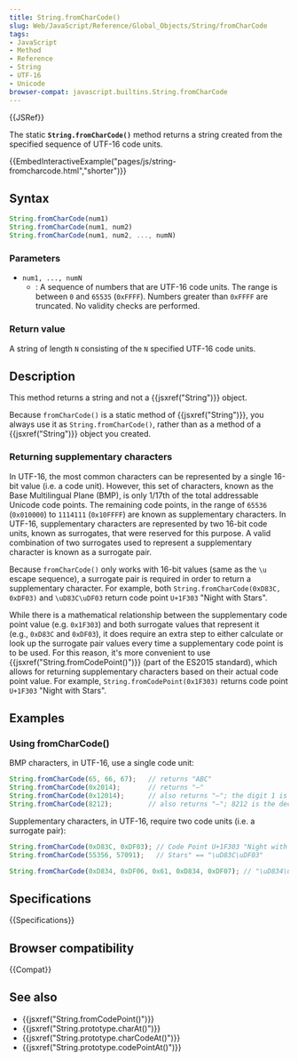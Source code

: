 ```yaml
---
title: String.fromCharCode()
slug: Web/JavaScript/Reference/Global_Objects/String/fromCharCode
tags:
- JavaScript
- Method
- Reference
- String
- UTF-16
- Unicode
browser-compat: javascript.builtins.String.fromCharCode
---
```

{{JSRef}}

The static **`String.fromCharCode()`** method returns a string created from the
specified sequence of UTF-16 code units.

{{EmbedInteractiveExample("pages/js/string-fromcharcode.html","shorter")}}

## Syntax

```js
String.fromCharCode(num1)
String.fromCharCode(num1, num2)
String.fromCharCode(num1, num2, ..., numN)
```

### Parameters

- `num1, ..., numN`
  - : A sequence of numbers that are UTF-16 code units. The range is between `0`
    and `65535` (`0xFFFF`). Numbers greater than `0xFFFF` are truncated. No
    validity checks are performed.

### Return value

A string of length `N` consisting of the `N` specified UTF-16 code units.

## Description

This method returns a string and not a {{jsxref("String")}} object.

Because `fromCharCode()` is a static method of {{jsxref("String")}}, you
always use it as `String.fromCharCode()`, rather than as a method of a
{{jsxref("String")}} object you created.

### Returning supplementary characters

In UTF-16, the most common characters can be represented by a single 16-bit
value (i.e. a code unit). However, this set of characters, known as the Base
Multilingual Plane (BMP), is only 1/17th of the total addressable Unicode code
points. The remaining code points, in the range of `65536` (`0x010000`) to
`1114111` (`0x10FFFF`) are known as supplementary characters. In UTF-16,
supplementary characters are represented by two 16-bit code units, known as
surrogates, that were reserved for this purpose. A valid combination of two
surrogates used to represent a supplementary character is known as a surrogate
pair.

Because `fromCharCode()` only works with 16-bit values (same as the `\u` escape
sequence), a surrogate pair is required in order to return a supplementary
character. For example, both `String.fromCharCode(0xD83C, 0xDF03)` and
`\uD83C\uDF03` return code point `U+1F303` "Night with Stars".

While there is a mathematical relationship between the supplementary code point
value (e.g. `0x1F303`) and both surrogate values that represent it
(e.g., `0xD83C` and `0xDF03`), it does require an extra step to either calculate
or look up the surrogate pair values every time a supplementary code point is to
be used. For this reason, it's more convenient to use
{{jsxref("String.fromCodePoint()")}} (part of the ES2015 standard),
which allows for returning supplementary characters based on their actual code
point value. For example, `String.fromCodePoint(0x1F303)` returns code point
`U+1F303` "Night with Stars".

## Examples

### Using fromCharCode()

BMP characters, in UTF-16, use a single code unit:

```js
String.fromCharCode(65, 66, 67);   // returns "ABC"
String.fromCharCode(0x2014);       // returns "—"
String.fromCharCode(0x12014);      // also returns "—"; the digit 1 is truncated and ignored
String.fromCharCode(8212);         // also returns "—"; 8212 is the decimal form of 0x2014
```

Supplementary characters, in UTF-16, require two code units (i.e. a surrogate
pair):

```js
String.fromCharCode(0xD83C, 0xDF03); // Code Point U+1F303 "Night with
String.fromCharCode(55356, 57091);   // Stars" == "\uD83C\uDF03"

String.fromCharCode(0xD834, 0xDF06, 0x61, 0xD834, 0xDF07); // "\uD834\uDF06a\uD834\uDF07"
```

## Specifications

{{Specifications}}

## Browser compatibility

{{Compat}}

## See also

- {{jsxref("String.fromCodePoint()")}}
- {{jsxref("String.prototype.charAt()")}}
- {{jsxref("String.prototype.charCodeAt()")}}
- {{jsxref("String.prototype.codePointAt()")}}
